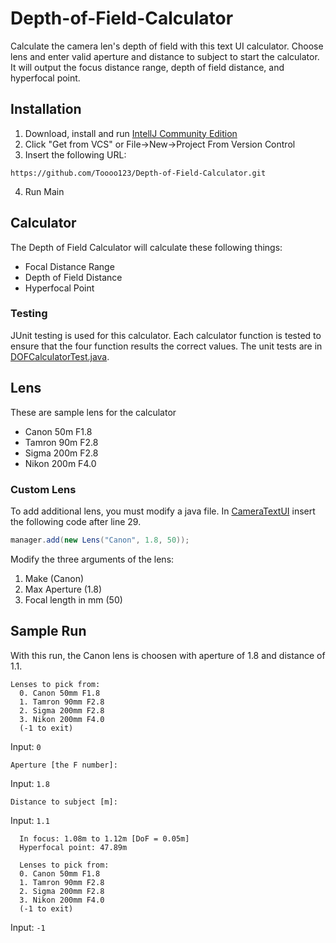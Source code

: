 # Depth-of-Field-Calculator
Calculate the camera len's depth of field with this text UI calculator.
Choose lens and enter valid aperture and distance to subject to start the calculator.
It will output the focus distance range, depth of field distance, and hyperfocal point.

## Installation
1. Download, install and run [IntellJ Community Edition](https://www.jetbrains.com/idea/download/)
2. Click "Get from VCS" or File->New->Project From Version Control
3. Insert the following URL:
```
https://github.com/Toooo123/Depth-of-Field-Calculator.git
```
4. Run Main

## Calculator
The Depth of Field Calculator will calculate these following things:
- Focal Distance Range
- Depth of Field Distance
- Hyperfocal Point

### Testing
JUnit testing is used for this calculator.
Each calculator function is tested to ensure that the four function results the correct values.
The unit tests are in [DOFCalculatorTest.java](/src/test/java/test/DOFCalculatorTest.java).

## Lens
These are sample lens for the calculator
- Canon 50m F1.8
- Tamron 90m F2.8
- Sigma 200m F2.8
- Nikon 200m F4.0

### Custom Lens
To add additional lens, you must modify a java file.
In [CameraTextUI](/src/main/java/camera/ui/CameraTextUI.java) insert the following code after line 29.
```java
manager.add(new Lens("Canon", 1.8, 50));
```
Modify the three arguments of the lens:
1. Make (Canon)
2. Max Aperture (1.8)
3. Focal length in mm (50)

## Sample Run
With this run, the Canon lens is choosen with aperture of 1.8 and distance of 1.1.
```
Lenses to pick from:
  0. Canon 50mm F1.8
  1. Tamron 90mm F2.8
  2. Sigma 200mm F2.8
  3. Nikon 200mm F4.0
  (-1 to exit)
```
Input: ```0```
```
Aperture [the F number]:
```
Input: ```1.8```
```
Distance to subject [m]:
```
Input: ```1.1```
```
  In focus: 1.08m to 1.12m [DoF = 0.05m]
  Hyperfocal point: 47.89m
  
  Lenses to pick from:
  0. Canon 50mm F1.8
  1. Tamron 90mm F2.8
  2. Sigma 200mm F2.8
  3. Nikon 200mm F4.0
  (-1 to exit)
```
Input: ```-1```
